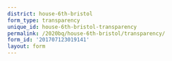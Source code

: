 ```yaml
---
district: house-6th-bristol
form_type: transparency
unique_id: house-6th-bristol-transparency
permalink: /2020bq/house-6th-bristol/transparency/
form_id: '201707123019141'
layout: form
---
```

